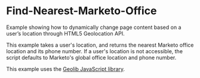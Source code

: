 # Find-Nearest-Marketo-Office
Example showing how to dynamically change page content based on a user’s location through HTML5 Geolocation API.

This example takes a user's location, and returns the nearest Marketo office location and its phone number. If a user's location is not accessible, the script defaults to Marketo's global office location and phone number.

This example uses the [Geolib JavaScript library](https://github.com/manuelbieh/Geolib).


